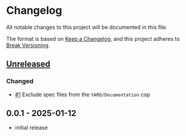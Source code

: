 # Changelog

All notable changes to this project will be documented in this file.

The format is based on [Keep a Changelog], and this project adheres to [Break Versioning].

## [Unreleased]

### Changed

* [#1](https://github.com/domainic/rubocop-domainic-dev/pull/1) Exclude spec files from the `YARD/Documentation` cop

## 0.0.1 - 2025-01-12

* initial release

[Keep a Changelog]: https://keepachangelog.com/en/1.0.0/
[Break Versioning]: https://www.taoensso.com/break-versioning

<!-- versions -->

[Unreleased]: https://github.com/domainic/rubocop-domainic-dev/compare/v0.0.1...HEAD
